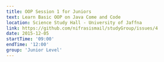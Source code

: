 ```yaml
---
title: OOP Session 1 for Juniors
text: Learn Basic OOP on Java Come and Code
location: Science Study Hall - University of Jaffna
link: https://github.com/nifrasismail/studyGroup/issues/4
date: 2015-12-05
startTime: '09:00'
endTime: '12:00'
group: 'Junior Level'
---
```

